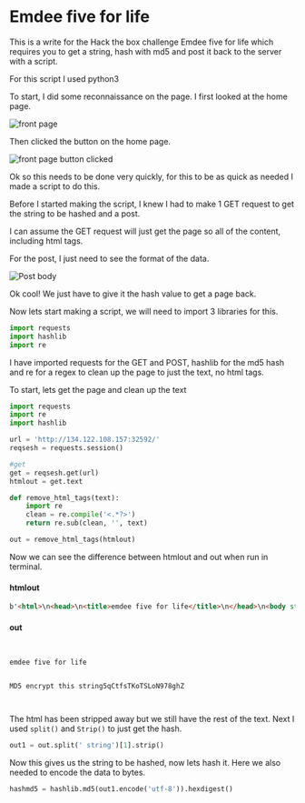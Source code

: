 # Emdee five for life

This is a write for the Hack the box challenge Emdee five for life which requires you to get a string, hash with md5 and post it back to the server with a script.

For this script I used python3

To start, I did some reconnaissance on the page. I first looked at the home page.

![front page]('./FrontPage.PNG')

Then clicked the button on the home page.

![front page button clicked]('./FrontPage2.PNG')

Ok so this needs to be done very quickly, for this to be as quick as needed I made a script to do this.

Before I started making the script, I knew I had to make 1 GET request to get the string to be hashed and a post.

I can assume the GET request will just get the page so all of the content, including html tags.

For the post, I just need to see the format of the data.

![Post body]('./PostHash.PNG')

Ok cool! We just have to give it the hash value to get a page back.

Now lets start making a script, we will need to import 3 libraries for this.

```python
import requests
import hashlib
import re
```
I have imported requests for the GET and POST, hashlib for the md5 hash and re for a regex to clean up the page to just the text, no html tags.

To start, lets get the page and clean up the text

```python
import requests
import re
import hashlib

url = 'http://134.122.108.157:32592/'
reqsesh = requests.session()

#get
get = reqsesh.get(url)
htmlout = get.text

def remove_html_tags(text):
    import re
    clean = re.compile('<.*?>')
    return re.sub(clean, '', text)

out = remove_html_tags(htmlout)
```
Now we can see the difference between htmlout and out when run in terminal.

#### htmlout

```html
b'<html>\n<head>\n<title>emdee five for life</title>\n</head>\n<body style="background-color:powderblue;">\n<h1 align=\'center\'>MD5 encrypt this string</h1><h3 align=\'center\'>mvVoJk69QZU5odOlLvlD</h3><center><form action="" method="post">\n<input type="text" name="hash" placeholder="MD5" align=\'center\'></input>\n</br>\n<input type="submit" value="Submit"></input>\n</form></center>\n</body>\n</html>\n'
```

#### out

```


emdee five for life


MD5 encrypt this string5qCtfsTKoTSLoN978ghZ



```

The html has been stripped away but we still have the rest of the text. Next I used `split()` and `Strip()` to just get the hash.

```python
out1 = out.split(' string')[1].strip()
```

Now this gives us the string to be hashed, now lets hash it. Here we also needed to encode the data to bytes.

```python
hashmd5 = hashlib.md5(out1.encode('utf-8')).hexdigest()
```
